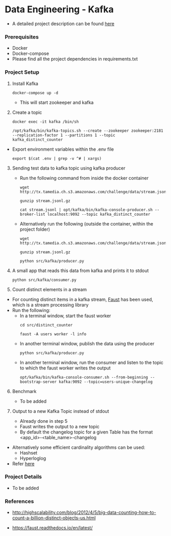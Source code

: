 # Data Engineering - Kafka

- A detailed project description can be found [here](https://github.com/tamediadigital/hiring-challenges/tree/master/data-engineer-challenge)

### Prerequisites

- Docker
- Docker-compose
- Please find all the project dependencies in requirements.txt

### Project Setup

1. Install Kafka
    ```
    docker-compose up -d
    ```
    - This will start zookeeper and kafka

2. Create a topic
    ```
    docker exec -it kafka /bin/sh
    ```
    ```
    /opt/kafka/bin/kafka-topics.sh --create --zookeeper zookeeper:2181 --replication-factor 1 --partitions 1 --topic kafka_distinct_counter
    ```

- Export environment variables within the .env file

    ```
    export $(cat .env | grep -v ^# | xargs)
    ```

3. Sending test data to kafka topic using kafka producer
    - Run the following command from inside the docker container
        ```
        wget http://tx.tamedia.ch.s3.amazonaws.com/challenge/data/stream.jsonl.gz
        ```
        ```
        gunzip stream.jsonl.gz
        ```
        ```
        cat stream.jsonl | opt/kafka/bin/kafka-console-producer.sh --broker-list localhost:9092 --topic kafka_distinct_counter
        ```
    - Alternatively run the following (outside the container, within the project folder)
        ```
        wget http://tx.tamedia.ch.s3.amazonaws.com/challenge/data/stream.jsonl.gz
        ```
        ```
        gunzip stream.jsonl.gz
        ```
        ```
        python src/kafka/producer.py
        ```

4. A small app that reads this data from kafka and prints it to stdout 

    ```
    python src/kafka/consumer.py
    ```

5. Count distinct elements in a stream

- For counting distinct items in a kafka stream, 
    [Faust](https://faust.readthedocs.io/en/latest/) has been used, which is a stream processing library
- Run the following:
    - In a terminal window, start the faust worker
        ```
        cd src/distinct_counter
        ```
        ```
        faust -A users worker -l info
        ```
    - In another terminal window, publish the data using the producer
        ```
        python src/kafka/producer.py
        ```
    - In another terminal window, run the consumer and listen to the topic to which the faust worker writes the output 
        ```
        opt/kafka/bin/kafka-console-consumer.sh --from-beginning --bootstrap-server kafka:9092 --topic=users-unique-changelog
        ```

6. Benchmark
   - To be added

7. Output to a new Kafka Topic instead of stdout
    - Already done in step 5
    - Faust writes the output to a new topic
    - By default the changelog topic for a given Table has the format <app_id>-<table_name>-changelog

 - Alternatively some efficient cardinality algorithms can be used:
    - Hashset
    - Hyperloglog
- Refer [here](http://highscalability.com/blog/2012/4/5/big-data-counting-how-to-count-a-billion-distinct-objects-us.html)


### Project Details

- To be added

### References
- http://highscalability.com/blog/2012/4/5/big-data-counting-how-to-count-a-billion-distinct-objects-us.html

- https://faust.readthedocs.io/en/latest/